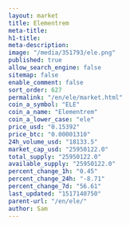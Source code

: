 ```yaml
---
layout: market
title: Elementrem
meta-title: 
h1-title: 
meta-description: 
image: "/media/351793/ele.png"
published: true
allow_search_engine: false
sitemap: false
enable_comment: false
sort_order: 627
permalink: "/en/ele/market.html"
coin_a_symbol: "ELE"
coin_a_name: "Elementrem"
coin_a_lower_case: "ele"
price_usd: "0.15392"
price_btc: "0.00001310"
24h_volume_usd: "18133.5"
market_cap_usd: "25950122.0"
total_supply: "25950122.0"
available_supply: "25950122.0"
percent_change_1h: "0.45"
percent_change_24h: "-8.71"
percent_change_7d: "56.61"
last_updated: "1517140750"
parent-url: "/en/ele/"
author: Sam
---
```



